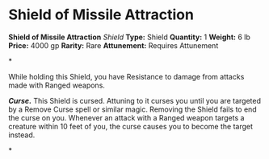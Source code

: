 # Shield of Missile Attraction

**Shield of Missile Attraction**
_Shield_
**Type:** Shield
**Quantity:** 1
**Weight:** 6 lb
**Price:** 4000 gp
**Rarity:** Rare
**Attunement:** Requires Attunement

*<p>While holding this Shield, you have Resistance to damage from attacks made with Ranged weapons.

***Curse.*** This Shield is cursed. Attuning to it curses you until you are targeted by a Remove Curse spell or similar magic. Removing the Shield fails to end the curse on you. Whenever an attack with a Ranged weapon targets a creature within 10 feet of you, the curse causes you to become the target instead.</p>*